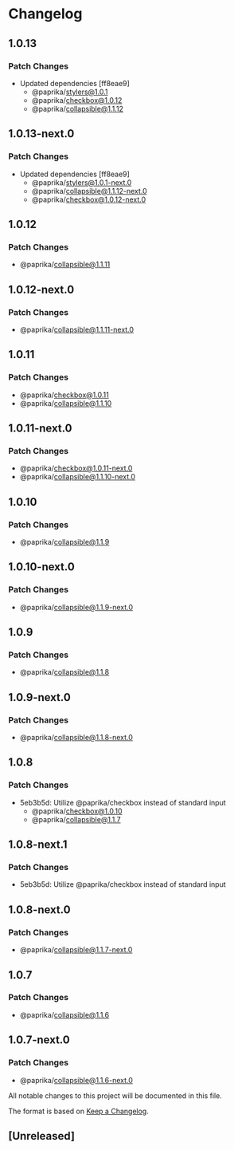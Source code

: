 # Changelog

## 1.0.13

### Patch Changes

- Updated dependencies [ff8eae9]
  - @paprika/stylers@1.0.1
  - @paprika/checkbox@1.0.12
  - @paprika/collapsible@1.1.12

## 1.0.13-next.0

### Patch Changes

- Updated dependencies [ff8eae9]
  - @paprika/stylers@1.0.1-next.0
  - @paprika/collapsible@1.1.12-next.0
  - @paprika/checkbox@1.0.12-next.0

## 1.0.12

### Patch Changes

- @paprika/collapsible@1.1.11

## 1.0.12-next.0

### Patch Changes

- @paprika/collapsible@1.1.11-next.0

## 1.0.11

### Patch Changes

- @paprika/checkbox@1.0.11
- @paprika/collapsible@1.1.10

## 1.0.11-next.0

### Patch Changes

- @paprika/checkbox@1.0.11-next.0
- @paprika/collapsible@1.1.10-next.0

## 1.0.10

### Patch Changes

- @paprika/collapsible@1.1.9

## 1.0.10-next.0

### Patch Changes

- @paprika/collapsible@1.1.9-next.0

## 1.0.9

### Patch Changes

- @paprika/collapsible@1.1.8

## 1.0.9-next.0

### Patch Changes

- @paprika/collapsible@1.1.8-next.0

## 1.0.8

### Patch Changes

- 5eb3b5d: Utilize @paprika/checkbox instead of standard input
  - @paprika/checkbox@1.0.10
  - @paprika/collapsible@1.1.7

## 1.0.8-next.1

### Patch Changes

- 5eb3b5d: Utilize @paprika/checkbox instead of standard input

## 1.0.8-next.0

### Patch Changes

- @paprika/collapsible@1.1.7-next.0

## 1.0.7

### Patch Changes

- @paprika/collapsible@1.1.6

## 1.0.7-next.0

### Patch Changes

- @paprika/collapsible@1.1.6-next.0

All notable changes to this project will be documented in this file.

The format is based on [Keep a Changelog](https://keepachangelog.com/en/1.0.0/).

## [Unreleased]
